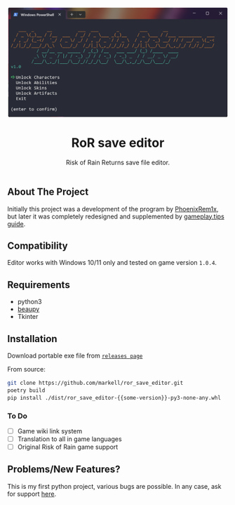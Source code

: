 <br/>
<div align="center">
  <div align="center">
    <img src="./assets/program.png" width="500">
  </div>
  <h1 align="center">RoR save editor</h1>
  <div align="center">Risk of Rain Returns save file editor.</div>
</div>
<br/>

## About The Project
Initially this project was a development of the program by [PhoenixRem1x](https://github.com/PhoenixRem1x/RoRR-Save-Editor), but later it was completely redesigned and supplemented by [gameplay.tips guide](https://gameplay.tips/guides/risk-of-rain-returns-unlock-characters-and-abilities-through-save-file-cheat-mode.html).

## Compatibility
Editor works with Windows 10/11 only and tested on game version `1.0.4`.

## Requirements
- python3
- [beaupy](https://github.com/petereon/beaupy/)
- Tkinter 

## Installation
Download portable exe file from [`releases page`](https://github.com/markell/ror_save_editor/releases)

From source:

```sh
git clone https://github.com/markell/ror_save_editor.git
poetry build
pip install ./dist/ror_save_editor-{{some-version}}-py3-none-any.whl
```

### To Do
- [ ] Game wiki link system
- [ ] Translation to all in game languages
- [ ] Original Risk of Rain game support

## Problems/New Features?
This is my first python project, various bugs are possible.
In any case, ask for support [here](https://github.com/markell/ror_save_editor/issues).